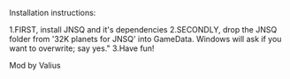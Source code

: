 Installation instructions:

1.FIRST, install JNSQ and it's dependencies 
2.SECONDLY, drop the JNSQ folder from '32K planets for JNSQ' into GameData. Windows will ask if you want to overwrite; say yes."
3.Have fun!

Mod by Valius
